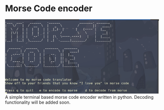 # Morse Code encoder
![Start Screen](./images/morse-code-1.png)
<br/>
A simple terminal based morse code encoder written in python.
Decoding functionality will be added soon.

